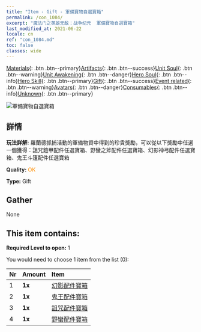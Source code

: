 ```yaml
---
title: "Item - Gift - 軍備寶物自選寶箱"
permalink: /con_1084/
excerpt: "魔法门之英雄无敌：战争纪元  軍備寶物自選寶箱"
last_modified_at: 2021-06-22
locale: cn
ref: "con_1084.md"
toc: false
classes: wide
---
```

 [Materials](/ItemsCN/){: .btn .btn--primary}[Artifacts](/ItemsCN/Artifacts/){: .btn .btn--success}[Unit Soul](/ItemsCN/UnitSoul/){: .btn .btn--warning}[Unit Awakening](/ItemsCN/UnitAwakening/){: .btn .btn--danger}[Hero Soul](/ItemsCN/HeroSoul/){: .btn .btn--info}[Hero Skill](/ItemsCN/HeroSkill/){: .btn .btn--primary}[Gift](/ItemsCN/Gift/){: .btn .btn--success}[Event related](/ItemsCN/Events/){: .btn .btn--warning}[Avatars](/ItemsCN/Avatars/){: .btn .btn--danger}[Consumables](/ItemsCN/Consumables/){: .btn .btn--info}[Unknown](/ItemsCN/Unknown/){: .btn .btn--primary}

 ![軍備寶物自選寶箱](/images/t/i_907066.png)

## 詳情
 **玩法詳解:** 羅蘭德抓捕活動的軍備物資中得到的珍貴獎勵，可以從以下獎勵中任選一個獲得：詛咒鎧甲配件任選寶箱、野蠻之斧配件任選寶箱、幻影神弓配件任選寶箱、鬼王斗篷配件任選寶箱

 **Quality:** <span style="color: #FF8C00">OK</span>

 **Type:** Gift

## Gather

  None

## This item contains:

 **Required Level to open:** 1

 You would need to choose 1 item from the list (0):

  | Nr | Amount |     Item    |
  |:---|:-------|:------------|
  | 1 |  **1x** | [幻影配件寶箱](/cn/Items/con_1339/) |  | 
  | 2 |  **1x** | [鬼王配件寶箱](/cn/Items/con_1340/) |  | 
  | 3 |  **1x** | [詛咒配件寶箱](/cn/Items/con_1341/) |  | 
  | 4 |  **1x** | [野蠻配件寶箱](/cn/Items/con_1342/) |  | 
